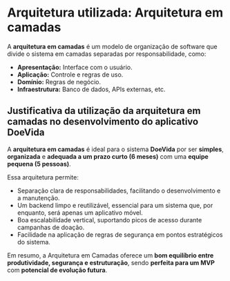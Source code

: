 # Arquitetura utilizada: Arquitetura em camadas

A **arquitetura em camadas** é um modelo de organização de software que divide o sistema em camadas separadas por responsabilidade, como:

- **Apresentação:** Interface com o usuário.
- **Aplicação:** Controle e regras de uso.
- **Domínio:** Regras de negócio.
- **Infraestrutura:** Banco de dados, APIs externas, etc.

## Justificativa da utilização da arquitetura em camadas no desenvolvimento do aplicativo DoeVida

A **arquitetura em camadas** é ideal para o sistema **DoeVida** por ser **simples**, **organizada** e **adequada a um prazo curto (6 meses)** com uma **equipe pequena (5 pessoas)**.

Essa arquitetura permite:

- Separação clara de responsabilidades, facilitando o desenvolvimento e a manutenção.
- Um backend limpo e reutilizável, essencial para um sistema que, por enquanto, será apenas um aplicativo móvel.
- Boa escalabilidade vertical, suportando picos de acesso durante campanhas de doação.
- Facilidade na aplicação de regras de segurança em pontos estratégicos do sistema.

Em resumo, a Arquitetura em Camadas oferece um **bom equilíbrio entre produtividade, segurança e estruturação**, sendo **perfeita para um MVP** com **potencial de evolução futura**.
